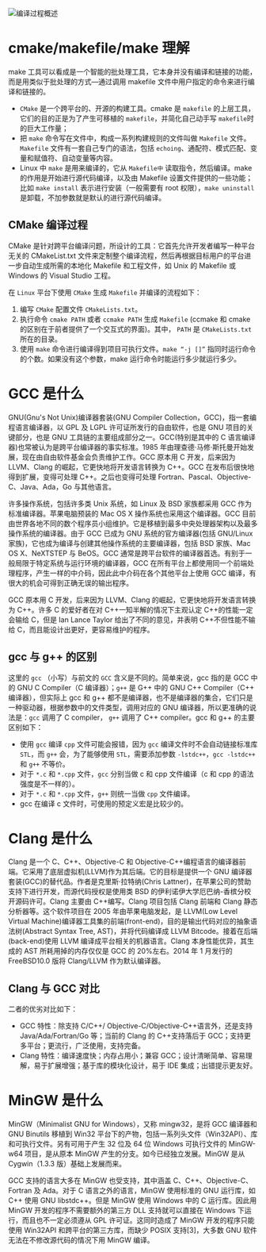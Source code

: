 ![编译过程概述](https://pic1.imgdb.cn/item/634b9b4e16f2c2beb1e6dfa2.jpg)

# cmake/makefile/make 理解

make 工具可以看成是一个智能的批处理工具，它本身并没有编译和链接的功能，而是用类似于批处理的方式—通过调用 makefile 文件中用户指定的命令来进行编译和链接的。

- `CMake` 是一个跨平台的、开源的构建工具。cmake 是 `makefile` 的上层工具，它们的目的正是为了产生可移植的 `makefile`，并简化自己动手写 `makefile`时的巨大工作量；
- 把 `make` 命令写在文件中，构成一系列构建规则的文件叫做 `Makefile` 文件。`Makefile` 文件有一套自己专门的语法，包括 `echoing`、通配符、模式匹配、变量和赋值符、自动变量等内容。
- Linux 中 `make` 是用来编译的，它从 `Makefile中` 读取指令，然后编译。make 的作用是开始进行源代码编译，以及由 Makefile 设置文件提供的一些功能；比如 `make install` 表示进行安装（一般需要有 root 权限），`make uninstall` 是卸载，不加参数就是默认的进行源代码编译。

## CMake 编译过程

CMake 是针对跨平台编译问题，所设计的工具：它首先允许开发者编写一种平台无关的 CMakeList.txt 文件来定制整个编译流程，然后再根据目标用户的平台进一步自动生成所需的本地化 Makefile 和工程文件，如 Unix 的 Makefile 或 Windows 的 Visual Studio 工程。

在 `Linux` 平台下使用 `CMake` 生成 `Makefile` 并编译的流程如下：

1. 编写 `CMake` 配置文件 `CMakeLists.txt`。
2. 执行命令 `cmake PATH` 或者 `ccmake PATH` 生成 `Makefile` (ccmake 和 cmake 的区别在于前者提供了一个交互式的界面)。其中， `PATH` 是 `CMakeLists.txt` 所在的目录。
3. 使用 `make` 命令进行编译得到项目可执行文件。`make “-j []”` 指同时运行命令的个数。如果没有这个参数，make 运行命令时能运行多少就运行多少。

# GCC 是什么

GNU(Gnu's Not Unix)编译器套装(GNU Compiler Collection，GCC)，指一套编程语言编译器，以 GPL 及 LGPL 许可证所发行的自由软件，也是 GNU 项目的关键部分，也是 GNU 工具链的主要组成部分之一。GCC(特别是其中的 C 语言编译器)也常被认为是跨平台编译器的事实标准。1985 年由理查德·马修·斯托曼开始发展，现在由自由软件基金会负责维护工作。GCC 原本用 C 开发，后来因为 LLVM、Clang 的崛起，它更快地将开发语言转换为 C++。GCC 在发布后很快地得到扩展，变得可处理 C++。之后也变得可处理 Fortran、Pascal、Objective-C、Java、Ada，Go 与其他语言。

许多操作系统，包括许多类 Unix 系统，如 Linux 及 BSD 家族都采用 GCC 作为标准编译器。苹果电脑预装的 Mac OS X 操作系统也采用这个编译器。GCC 目前由世界各地不同的数个程序员小组维护。它是移植到最多中央处理器架构以及最多操作系统的编译器。由于 GCC 已成为 GNU 系统的官方编译器(包括 GNU/Linux 家族)，它也成为编译与创建其他操作系统的主要编译器，包括 BSD 家族、Mac OS X、NeXTSTEP 与 BeOS。GCC 通常是跨平台软件的编译器首选。有别于一般局限于特定系统与运行环境的编译器，GCC 在所有平台上都使用同一个前端处理程序，产生一样的中介码，因此此中介码在各个其他平台上使用 GCC 编译，有很大的机会可得到正确无误的输出程序。

GCC 原本用 C 开发，后来因为 LLVM、Clang 的崛起，它更快地将开发语言转换为 C++。许多 C 的爱好者在对 C++一知半解的情况下主观认定 C++的性能一定会输给 C，但是 Ian Lance Taylor 给出了不同的意见，并表明 C++不但性能不输给 C，而且能设计出更好，更容易维护的程序。

## gcc 与 g++ 的区别

这里的 `gcc` （小写）与前文的 `GCC` 含义是不同的。简单来说，gcc 指的是 GCC 中的 GNU C Compiler（C 编译器）；`g++` 是 G++ 中的 GNU C++ Compiler（C++ 编译器），但实际上 gcc 和 g++ 都不是编译器，也不是编译器的集合，它们只是一种驱动器，根据参数中的文件类型，调用对应的 GNU 编译器，所以更准确的说法是：`gcc` 调用了 C compiler， `g++` 调用了 C++ compiler。gcc 和 g++ 的主要区别如下：

- 使用 `gcc` 编译 `cpp` 文件可能会报错，因为 `gcc` 编译文件时不会自动链接标准库 `STL`，而 `g++` 会，为了能够使用 `STL`，需要添加参数 `-lstdc++`，`gcc -lstdc++` 和 `g++` 不等价。
- 对于 `*.c` 和 `*.cpp` 文件，`gcc` 分别当做 c 和 cpp 文件编译（c 和 cpp 的语法强度是不一样的）。
- 对于 `*.c` 和 `*.cpp` 文件，`g++` 则统一当做 `cpp` 文件编译。
- gcc 在编译 c 文件时，可使用的预定义宏是比较少的。

# Clang 是什么

Clang 是一个 C、C++、Objective-C 和 Objective-C++编程语言的编译器前端。它采用了底层虚拟机(LLVM)作为其后端。它的目标是提供一个 GNU 编译器套装(GCC)的替代品。作者是克里斯·拉特纳(Chris Lattner)，在苹果公司的赞助支持下进行开发，而源代码授权是使用类 BSD 的伊利诺伊大学厄巴纳-香槟分校开源码许可。Clang 主要由 C++编写。Clang 项目包括 Clang 前端和 Clang 静态分析器等。这个软件项目在 2005 年由苹果电脑发起，是 LLVM(Low Level Virtual Machine)编译器工具集的前端(front-end)，目的是输出代码对应的抽象语法树(Abstract Syntax Tree, AST)，并将代码编译成 LLVM Bitcode。接着在后端(back-end)使用 LLVM 编译成平台相关的机器语言。Clang 本身性能优异，其生成的 AST 所耗用掉的内存仅仅是 GCC 的 20%左右。2014 年 1 月发行的 FreeBSD10.0 版将 Clang/LLVM 作为默认编译器。

## Clang 与 GCC 对比

二者的优劣对比如下：

- GCC 特性：除支持 C/C++/ Objective-C/Objective-C++语言外，还是支持 Java/Ada/Fortran/Go 等；当前的 Clang 的 C++支持落后于 GCC；支持更多平台；更流行，广泛使用，支持完备。
- Clang 特性：编译速度快；内存占用小；兼容 GCC；设计清晰简单、容易理解，易于扩展增强；基于库的模块化设计，易于 IDE 集成；出错提示更友好。

# MinGW 是什么

MinGW（Minimalist GNU for Windows），又称 mingw32，是将 GCC 编译器和 GNU Binutils 移植到 Win32 平台下的产物，包括一系列头文件（Win32API）、库和可执行文件。另有可用于产生 32 位及 64 位 Windows 可执行文件的 MinGW-w64 项目，是从原本 MinGW 产生的分支。如今已经独立发展。MinGW 是从 Cygwin（1.3.3 版）基础上发展而来。

GCC 支持的语言大多在 MinGW 也受支持，其中涵盖 C、C++、Objective-C、Fortran 及 Ada。对于 C 语言之外的语言，MinGW 使用标准的 GNU 运行库，如 C++ 使用 GNU libstdc++。但是 MinGW 使用 Windows 中的 C 运行库。因此用 MinGW 开发的程序不需要额外的第三方 DLL 支持就可以直接在 Windows 下运行，而且也不一定必须遵从 GPL 许可证。这同时造成了 MinGW 开发的程序只能使用 Win32API 和跨平台的第三方库，而缺少 POSIX 支持[3]，大多数 GNU 软件无法在不修改源代码的情况下用 MinGW 编译。
